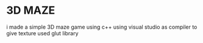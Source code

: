 # 3D MAZE
i made a simple 3D maze game using c++ using
 visual studio as compiler 
 to give texture used glut library
